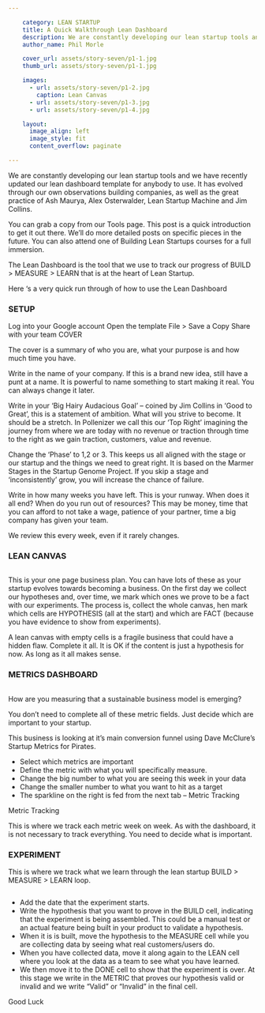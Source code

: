 ```yaml
---

    category: LEAN STARTUP
    title: A Quick Walkthrough Lean Dashboard
    description: We are constantly developing our lean startup tools and we have recently updated our lean dashboard template for anybody to use. It has evolved through our own observations building companies, as well as the great practice of Ash Maurya, Alex Osterwalder, Lean Startup Machine and Jim Collins. You can grab a copy from our Tools page. This post is a quick introduction to get it out there. We’ll do more detailed posts on specific pieces in the future. You can also attend one of Building Lean Startups courses for a full immersion.
    author_name: Phil Morle

    cover_url: assets/story-seven/p1-1.jpg
    thumb_url: assets/story-seven/p1-1.jpg

    images:
      - url: assets/story-seven/p1-2.jpg
        caption: Lean Canvas
      - url: assets/story-seven/p1-3.jpg
      - url: assets/story-seven/p1-4.jpg

    layout:
      image_align: left
      image_style: fit
      content_overflow: paginate

---
```


We are constantly developing our lean startup tools and we have recently updated our lean dashboard template for anybody to use. It has evolved through our own observations building companies, as well as the great practice of Ash Maurya, Alex Osterwalder, Lean Startup Machine and Jim Collins.

You can grab a copy from our Tools page. This post is a quick introduction to get it out there. We’ll do more detailed posts on specific pieces in the future. You can also attend one of Building Lean Startups courses for a full immersion.

The Lean Dashboard is the tool that we use to track our progress of BUILD > MEASURE > LEARN that is at the heart of Lean Startup.

Here ‘s a very quick run through of how to use the Lean Dashboard

### SETUP

Log into your Google account
Open the template
File > Save a Copy
Share with your team
COVER

The cover is a summary of who you are, what your purpose is and how much time you have.

Write in the name of your company. If this is a brand new idea, still have a punt at a name. It is powerful to name something to start making it real. You can always change it later.

Write in your ‘Big Hairy Audacious Goal’ – coined by Jim Collins in ‘Good to Great’, this is a statement of ambition. What will you strive to become. It should be a stretch. In Pollenizer we call this our ‘Top Right’ imagining the journey from where we are today with no revenue or traction through time to the right as we gain traction, customers, value and revenue.

Change the ‘Phase’ to 1,2 or 3. This keeps us all aligned with the stage or our startup and the things we need to great right. It is based on the Marmer Stages in the Startup Genome Project. If you skip a stage and ‘inconsistently’ grow, you will increase the chance of failure.

Write in how many weeks you have left. This is your runway. When does it all end? When do you run out of resources? This may be money, time that you can afford to not take a wage, patience of your partner, time a big company has given your team.

We review this every week, even if it rarely changes.

### LEAN CANVAS
<img data-media-id="images:1" width=80%>

This is your one page business plan. You can have lots of these as your startup evolves towards becoming a business. On the first day we collect our hypotheses and, over time, we mark which ones we prove to be a fact with our experiments. The process is, collect the whole canvas, hen mark which cells are HYPOTHESIS (all at the start) and which are FACT (because you have evidence to show from experiments).

A lean canvas with empty cells is a fragile business that could have a hidden flaw. Complete it all. It is OK if the content is just a hypothesis for now. As long as it all makes sense.

### METRICS DASHBOARD

<img data-media-id="images:2" width=60%>

How are you measuring that a sustainable business model is emerging?

You don’t need to complete all of these metric fields. Just decide which are important to your startup.

This business is looking at it’s main conversion funnel using Dave McClure’s Startup Metrics for Pirates.

- Select which metrics are important
- Define the metric with what you will specifically measure.
- Change the big number to what you are seeing this week in your data
- Change the smaller number to what you want to hit as a target
- The sparkline on the right is fed from the next tab – Metric Tracking

Metric Tracking

This is where we track each metric week on week. As with the dashboard, it is not necessary to track everything. You need to decide what is important.

### EXPERIMENT

This is where we track what we learn through the lean startup BUILD > MEASURE > LEARN loop.

<img data-media-id="images:3" width=80%>

- Add the date that the experiment starts.
- Write the hypothesis that you want to prove in the BUILD cell, indicating that the experiment is being assembled. This could be a manual test or an actual feature being built in your product to validate a hypothesis.
- When it is is built, move the hypothesis to the MEASURE cell while you are collecting data by seeing what real customers/users do.
- When you have collected data, move it along again to the LEAN cell where you look at the data as a team to see what you have learned.
- We then move it to the DONE cell to show that the experiment is over. At this stage we write in the METRIC that proves our hypothesis valid or invalid and we write “Valid” or “Invalid” in the final cell.

Good Luck
